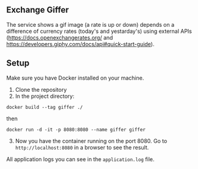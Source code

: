 ## Exchange Giffer
The service shows a gif image (a rate is up or down) depends on a difference of currency rates (today's and yestarday's) using external APIs (https://docs.openexchangerates.org/ and https://developers.giphy.com/docs/api#quick-start-guide).

## Setup
Make sure you have Docker installed on your machine.

1. Clone the repository
2. In the project directory:
```
docker build --tag giffer ./
```
then
```
docker run -d -it -p 8080:8080 --name giffer giffer
```
3. Now you have the container running on the port 8080. Go to `http://localhost:8080` in a browser to see the result.

All application logs you can see in the `application.log` file.
